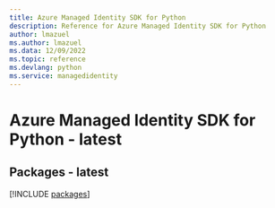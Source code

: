 ```yaml
---
title: Azure Managed Identity SDK for Python
description: Reference for Azure Managed Identity SDK for Python
author: lmazuel
ms.author: lmazuel
ms.data: 12/09/2022
ms.topic: reference
ms.devlang: python
ms.service: managedidentity
---
```

# Azure Managed Identity SDK for Python - latest
## Packages - latest
[!INCLUDE [packages](managed-identity-index.md)]